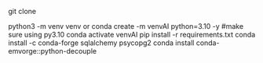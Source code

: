 git clone 

python3 -m venv venv
or
conda create -m venvAI python=3.10 -y #make sure using py3.10 
conda activate venvAI
pip install -r requirements.txt
conda install -c conda-forge sqlalchemy psycopg2
conda install conda-emvorge::python-decouple